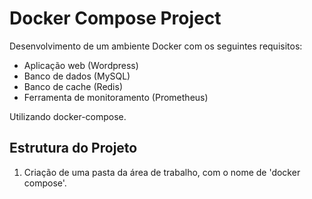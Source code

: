 # Docker Compose Project

Desenvolvimento de um ambiente Docker com os seguintes requisitos:
- Aplicação web (Wordpress)
- Banco de dados (MySQL)
- Banco de cache (Redis)
- Ferramenta de monitoramento (Prometheus)

Utilizando docker-compose.

## Estrutura do Projeto

1. Criação de uma pasta da área de trabalho, com o nome de 'docker compose'.
